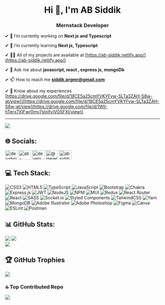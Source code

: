 <h1 align="center">Hi 👋, I'm AB Siddik</h1>
<h3 align="center">Mernstack Developer</h3>


✔ 🔭 I’m currently working on **Next js and Typescript**

✔ 🌱 I’m currently learning **Next js, Typescript**

✔ 👨‍💻 All of my projects are available at [https://ab-siddik.netlify.app/](https://ab-siddik.netlify.app/)

✔ 💬 Ask me about **javascript, react , express js, mongoDb**

✔ 📫 How to reach me **siddik.prgmr@gmail.com**

✔ 📄 Know about my experiences [https://drive.google.com/file/d/18CE5a25cmYVKYFvw-SLTa3ZAH-S8w-at/view]([https://drive.google.com/file/d/18CE5a25cmYVKYFvw-SLTa3ZAH-S8w-at/view](https://drive.google.com/file/d/1WlI-hTerx7XIFwr0mv7sIojfviVOSFXl/view))

---

[![](https://visitcount.itsvg.in/api?id=developersidd&icon=6&color=1)](https://visitcount.itsvg.in)


## 🌐 Socials:

<p align="left">
<a href="https://dev.to/devabsiddik" target="blank"><img align="center" src="https://raw.githubusercontent.com/rahuldkjain/github-profile-readme-generator/master/src/images/icons/Social/devto.svg" alt="devabsiddik" height="30" width="40" /></a>
<a href="https://linkedin.com/in/ab-siddik-95902a225" target="blank"><img align="center" src="https://raw.githubusercontent.com/rahuldkjain/github-profile-readme-generator/master/src/images/icons/Social/linked-in-alt.svg" alt="ab-siddik-95902a225" height="30" width="40" /></a>
<a href="https://fb.com/developersiddik" target="blank"><img align="center" src="https://raw.githubusercontent.com/rahuldkjain/github-profile-readme-generator/master/src/images/icons/Social/facebook.svg" alt="developersiddik" height="30" width="40" /></a>
<a href="https://medium.com/@developersiddik" target="blank"><img align="center" src="https://raw.githubusercontent.com/rahuldkjain/github-profile-readme-generator/master/src/images/icons/Social/medium.svg" alt="@developersiddik" height="30" width="40" /></a>
<a href="https://discord.gg/absiddik#8839" target="blank"><img align="center" src="https://raw.githubusercontent.com/rahuldkjain/github-profile-readme-generator/master/src/images/icons/Social/discord.svg" alt="absiddik#8839" height="30" width="40" /></a>
</p>



## 💻 Tech Stack:
![CSS3](https://img.shields.io/badge/css3-%231572B6.svg?style=for-the-badge&logo=css3&logoColor=white) ![HTML5](https://img.shields.io/badge/html5-%23E34F26.svg?style=for-the-badge&logo=html5&logoColor=white) ![TypeScript](https://img.shields.io/badge/typescript-%23007ACC.svg?style=for-the-badge&logo=typescript&logoColor=white) ![JavaScript](https://img.shields.io/badge/javascript-%23323330.svg?style=for-the-badge&logo=javascript&logoColor=%23F7DF1E) ![Bootstrap](https://img.shields.io/badge/bootstrap-%23563D7C.svg?style=for-the-badge&logo=bootstrap&logoColor=white) ![Chakra](https://img.shields.io/badge/chakra-%234ED1C5.svg?style=for-the-badge&logo=chakraui&logoColor=white) ![Express.js](https://img.shields.io/badge/express.js-%23404d59.svg?style=for-the-badge&logo=express&logoColor=%2361DAFB) ![JWT](https://img.shields.io/badge/JWT-black?style=for-the-badge&logo=JSON%20web%20tokens) ![NodeJS](https://img.shields.io/badge/node.js-6DA55F?style=for-the-badge&logo=node.js&logoColor=white) ![NPM](https://img.shields.io/badge/NPM-%23000000.svg?style=for-the-badge&logo=npm&logoColor=white) ![MUI](https://img.shields.io/badge/MUI-%230081CB.svg?style=for-the-badge&logo=material-ui&logoColor=white) ![Redux](https://img.shields.io/badge/redux-%23593d88.svg?style=for-the-badge&logo=redux&logoColor=white) ![React Router](https://img.shields.io/badge/React_Router-CA4245?style=for-the-badge&logo=react-router&logoColor=white) ![React](https://img.shields.io/badge/react-%2320232a.svg?style=for-the-badge&logo=react&logoColor=%2361DAFB) ![SASS](https://img.shields.io/badge/SASS-hotpink.svg?style=for-the-badge&logo=SASS&logoColor=white) ![Socket.io](https://img.shields.io/badge/Socket.io-black?style=for-the-badge&logo=socket.io&badgeColor=010101) ![Styled Components](https://img.shields.io/badge/styled--components-DB7093?style=for-the-badge&logo=styled-components&logoColor=white) ![TailwindCSS](https://img.shields.io/badge/tailwindcss-%2338B2AC.svg?style=for-the-badge&logo=tailwind-css&logoColor=white) ![Yarn](https://img.shields.io/badge/yarn-%232C8EBB.svg?style=for-the-badge&logo=yarn&logoColor=white) ![MongoDB](https://img.shields.io/badge/MongoDB-%234ea94b.svg?style=for-the-badge&logo=mongodb&logoColor=white) ![Adobe Illustrator](https://img.shields.io/badge/adobeillustrator-%23FF9A00.svg?style=for-the-badge&logo=adobeillustrator&logoColor=white) ![Adobe Photoshop](https://img.shields.io/badge/adobephotoshop-%2331A8FF.svg?style=for-the-badge&logo=adobephotoshop&logoColor=white) 	![Figma](https://img.shields.io/badge/figma-%23F24E1E.svg?style=for-the-badge&logo=figma&logoColor=white) ![Canva](https://img.shields.io/badge/Canva-%2300C4CC.svg?style=for-the-badge&logo=Canva&logoColor=white) ![ESLint](https://img.shields.io/badge/ESLint-4B3263?style=for-the-badge&logo=eslint&logoColor=white) ![Postman](https://img.shields.io/badge/Postman-FF6C37?style=for-the-badge&logo=postman&logoColor=white)
## 📊 GitHub Stats:
![](https://github-readme-stats.vercel.app/api?username=developersidd&theme=tokyonight&hide_border=true&include_all_commits=false&count_private=true)
![](https://github-readme-streak-stats.herokuapp.com/?user=developersidd&theme=tokyonight&hide_border=true)<br/>
![](https://github-readme-stats.vercel.app/api/top-langs/?username=developersidd&theme=tokyonight&hide_border=true&include_all_commits=false&count_private=true&layout=compact)

## 🏆 GitHub Trophies
![](https://github-profile-trophy.vercel.app/?username=developersidd&theme=dracula&no-frame=false&no-bg=false&margin-w=4)

### 🔝 Top Contributed Repo
![](https://github-contributor-stats.vercel.app/api?username=developersidd&limit=5&theme=dark&combine_all_yearly_contributions=true)

